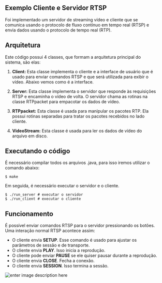 Exemplo Cliente e Servidor RTSP
----
Foi implementado um servidor de streaming vídeo e cliente que se comunica usando o protocolo de fluxo contínuo em tempo real (RTSP) e envia dados usando o protocolo de tempo real (RTP). 

Arquitetura
---
Este código possui 4 classes, que formam a arquitetura principal do sistema, são elas:

 1. **Client:** Esta classe implementa o cliente e a interface de usuário que é usado para enviar comandos RTSP e que será utilizada para exibir o vídeo. Abaixo vemos como é a interface. 

2. **Server:** Esta classe implementa o servidor que responde às requisições RTSP e encaminha o vídeo de volta. O servidor chama as rotinas na classe RTPpacket para empacotar os dados de vídeo.

3. **RTPpacket:** Esta classe é usada para manipular os pacotes RTP. Ela possui rotinas separadas para tratar os pacotes recebidos no lado cliente. 

4. **VideoStream:**  Esta classe é usada para ler os dados de vídeo do arquivo em disco. 

Executando o código 
----
É necessário compilar todos os arquivos .java, para isso iremos utilizar o comando abaixo:

```
$ make
```

Em seguida, é necessário executar o servidor e o cliente. 

```
$ ./run_server # executar o servidor
$ ./run_client # executar o cliente
```

Funcionamento
----

É possível enviar comandos RTSP para o servidor pressionando os botões. Uma interação normal RTSP acontece assim:


- O cliente envia **SETUP**. Esse comando é usado para ajustar os parâmetros de sessão e de transporte.
- O cliente envia **PLAY**. Isso inicia a reprodução.
- O cliente pode enviar **PAUSE** se ele quiser pausar durante a reprodução.
- O cliente envia **CLOSE**.  Fecha a conexão.
-  O cliente envia **SESSION**. Isso termina a sessão.

![enter image description here](https://bit.ly/2vfU0vU)
